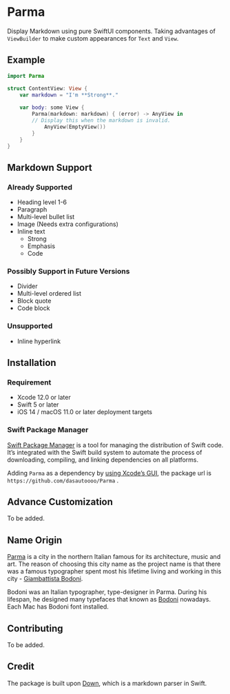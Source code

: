 # Parma
Display Markdown using pure SwiftUI components. Taking advantages of `ViewBuilder` to make custom appearances for `Text` and `View`.

## Example
```swift
import Parma

struct ContentView: View {
    var markdown = "I'm **Strong**."
    
    var body: some View {
        Parma(markdown: markdown) { (error) -> AnyView in
	    // Display this when the markdown is invalid.
            AnyView(EmptyView())
        }
    }
}
```

## Markdown Support

### Already Supported
* Heading level 1-6
* Paragraph
*  Multi-level bullet list
* Image (Needs extra configurations)
* Inline text
	* Strong
	* Emphasis
	* Code
	
### Possibly Support in Future Versions
* Divider
* Multi-level ordered list
* Block quote
* Code block

### Unsupported
* Inline hyperlink

## Installation
### Requirement
* Xcode 12.0 or later
* Swift 5 or later
* iOS 14 / macOS 11.0 or later deployment targets

### Swift Package Manager
[Swift Package Manager][1] is a tool for managing the distribution of Swift code. It’s integrated with the Swift build system to automate the process of downloading, compiling, and linking dependencies on all platforms.

Adding `Parma` as a dependency by [using Xcode’s GUI][2], the package url is `https://github.com/dasautoooo/Parma` .

## Advance Customization
To be added.

## Name Origin
[Parma][3] is a city in the northern Italian famous for its architecture, music and art. The reason of choosing this city name as the project name is that there was a famous typographer spent most his lifetime living and working in this city - [Giambattista Bodoni][4].

Bodoni was an Italian typographer, type-designer in Parma. During his lifespan, he designed many typefaces that known as [Bodoni][5] nowadays. Each Mac has Bodoni font installed.

## Contributing
To be added.

## Credit
The package is built upon [Down][6], which is a markdown parser in Swift.

[1]:	https://swift.org/package-manager/
[2]:	https://developer.apple.com/documentation/xcode/adding_package_dependencies_to_your_app
[3]:	https://en.wikipedia.org/wiki/Parma
[4]:	https://en.wikipedia.org/wiki/Giambattista_Bodoni
[5]:	https://en.wikipedia.org/wiki/Bodoni
[6]:	https://github.com/iwasrobbed/Down
